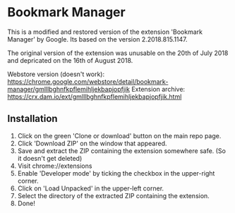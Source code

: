 # Bookmark Manager
This is a modified and restored version of the extension 'Bookmark Manager' by Google. Its based on the version 2.2018.815.1147.

The original version of the extension was unusable on the 20th of July 2018 and depricated on the 16th of August 2018.

Webstore version (doesn't work): https://chrome.google.com/webstore/detail/bookmark-manager/gmlllbghnfkpflemihljekbapjopfjik
Extension archive: https://crx.dam.io/ext/gmlllbghnfkpflemihljekbapjopfjik.html

## Installation
1. Click on the green 'Clone or download' button on the main repo page.
2. Click 'Download ZIP' on the window that appeared.
3. Save and extract the ZIP containing the extension somewhere safe. (So it doesn't get deleted)
4. Visit chrome://extensions
5. Enable 'Developer mode' by ticking the checkbox in the upper-right corner.
6. Click on 'Load Unpacked' in the upper-left corner.
7. Select the directory of the extracted ZIP containing the extension.
8. Done!